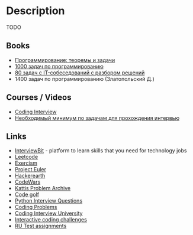 # Description

TODO


## Books

- [Программирование: теоремы и задачи](https://hal.archives-ouvertes.fr/hal-01480636/document)
- [1000 задач по программированию](http://k504.khai.edu/attachments/article/762/Zadachnik_Abramyan.pdf)
- [80 задач с IT-собеседований с разбором решений](https://cmsmagazine.ru/journal/items-80-problems-with-it-interviews/)
- 1400 задач по программированию (Златопольский Д.)


## Courses / Videos

- [Coding Interview](https://youtube.com/playlist?list=PLWKjhJtqVAblv09G3sFgRMSeR0jnKQmJ9)
- [Необходимый минимум по задачам для прохождения интервью](https://youtube.com/playlist?list=PLxo8h22u0O-gKD5rTtDOuqUb7jku_et8b)


## Links

- [InterviewBit](https://www.interviewbit.com/) - platform to learn skills that you need for technology jobs
- [Leetcode](https://leetcode.com/)
- [Exercism](https://exercism.org/)
- [Project Euler](https://projecteuler.net/archives)
- [Hackerearth](https://www.hackerearth.com/)
- [CodeWars](https://www.codewars.com/dashboard)
- [Kattis Problem Archive](https://open.kattis.com/)
- [Code golf](https://code.golf/)
- [Python Interview Questions](https://github.com/learning-zone/python-interview-questions)
- [Coding Problems](https://github.com/MTrajK/coding-problems)
- [Coding Interview University](https://github.com/jwasham/coding-interview-university)
- [Interactive coding challenges](https://github.com/donnemartin/interactive-coding-challenges)
- [RU Test assignments](https://github.com/Hexlet/ru-test-assignments)
